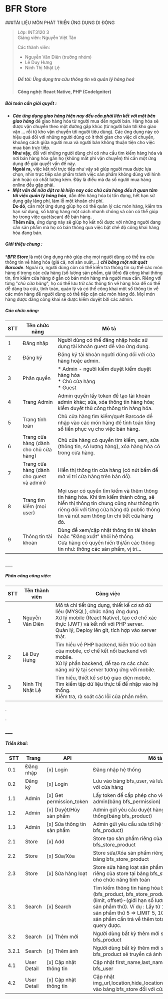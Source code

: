 # BFR Store

###TÀI LIỆU MÔN PHÁT TRIỂN ỨNG DỤNG DI ĐỘNG
>Lớp: INT3120 3  
>Giảng viên: Nguyễn Việt Tân
>  
> Các thành viên:
>* Nguyễn Văn Diên (trưởng nhóm)  
>* Lê Duy Hưng  
>* Ninh Thị Nhật Lệ
>
>##### Đề tài: Ứng dụng tra cứu thông tin và quản lý hàng hoá
>**Công nghệ: React Native, PHP (CodeIgniter)**


##### Bài toán cần giải quyết :
- **_Các ứng dụng giao hàng hiện nay đều cần phải liên kết với một bên giao hàng_** để giao hàng hóa từ người mua đến người bán.
 Hàng hóa sẽ được vận chuyển theo một đường gấp khúc (từ người bán tới kho giao vận ... rồi từ kho vận chuyển tới người tiêu dùng).
 Các ứng dụng này có hiệu quả đối với những người dùng có ít thời gian cho việc di chuyển, khoảng cách giữa người mua và
 người bán không thuận tiện cho việc mua bán trực tiếp.<br/>
 **Như vậy,** đối với những người dùng chỉ có nhu cầu tìm kiếm hàng hóa và nơi bán hàng hóa gần họ (không mất phí vận chuyển)
 thì cần một ứng dụng để giải quyết vấn đề này.<br/>
 **Ngoài ra,** việc kết nối trực tiếp như vậy sẽ giúp người mua được lựa chọn, nhìn trực tiếp sản phẩm
 tránh việc sản phẩm không đúng với hình ảnh hoặc có chất lượng kém. Đây là điều mà đa số người mua hàng online đều gặp phải. 
- **_Một vấn đề nữa đặt ra là hiện nay các chủ cửa hàng đều ít quan tâm tới việc quản lý hàng hóa_**,
 dẫn đến hàng hóa bị tồn đọng, hết hạn sử dụng gây lãng phí, làm lỗ một khoản chi phí.<br/>
 **Do dó**, cần một ứng dụng giúp họ có thể quản lý các món hàng, kiểm tra hạn sử dụng, số lượng hàng một cách nhanh chóng
 và còn có thể giúp họ trong việc quét(scan) để bán hàng.<br/>
 **Thêm nữa,** ứng dụng này sẽ giúp họ kết nối được với những người đang cần sản phẩm mà họ có bán thông qua việc bật chế độ công khai hàng hóa đang bán.

##### Giới thiệu chung :
***_BFR Store_** là một ứng dụng nhỏ giúp cho mọi người dùng có thể tra cứu thông tin về hàng hóa (giá cả, nơi sản xuất,...) _**chỉ bằng một nút quét Barcode**_.
Ngoài ra, người dùng còn có thể kiểm tra thông tin cụ thể các món hàng ở trong các cửa hàng (số lượng sản phẩm, giá tiền) đã công khai thông tin, tìm kiếm cửa hàng ở gần có bán món hàng mà người mua cần.
Riêng với từng "_chủ cửa hàng_", họ có thể lưu trữ các thông tin về hàng hóa để có thể dễ dàng tra cứu, tính toán, quản lý và có thể công khai một số thông tin về các món hàng để người dùng có thể tiếp cận các món hàng đó.
Mọi món hàng được đăng công khai sẽ được kiểm duyệt bởi các admin.
##### Các chức năng:   


|STT| Tên chức năng | Mô tả |
|---|---------------|-------|
| 1 | Đăng nhập | Người dùng có thể đăng nhập hoặc sử dụng tài khoản guest để vào ứng dụng. |
| 2 | Đăng ký   | Đăng ký tài khoản người dùng đối với cửa hàng hoặc admin. |
| 3 | Phân quyền | * Admin - người kiểm duyệt kiểm duyệt hàng hóa<br>* Chủ cửa hàng<br>* Guest |
| 4 | Trang Admin | Admin quyền lấy token để tạo tài khoản admin khác; sửa, xóa thông tin hàng hóa; kiểm duyệt thủ công thông tin hàng hóa. |
| 5 | Trang tính toán | Chủ cửa hàng tìm kiếm/quét Barcode để nhập vào các món hàng để tính toán tổng số tiền phục vụ cho việc bán hàng. |
| 6 | Trang cửa hàng (dành cho chủ cửa hàng) | Chủ cửa hàng có quyền tìm kiếm, xem, sửa (thông tin, số lượng hàng), xóa hàng hóa có trong cửa hàng. |
| 7 | Trang cửa hàng (dành cho guest và admin) | Hiển thị thông tin cửa hàng (có nút bấm để mở vị trí cửa hàng trên bản đồ). |
| 8 | Trang tìm kiếm (mọi user) | Mọi user có quyền tìm kiếm và thêm thông tin hàng hóa. Khi tìm kiếm thành công, sẽ hiển thị  thông tin chung cũng như thông tin riêng đối với từng cửa hàng đã public thông tin và nút xem thông tin chi tiết cửa hàng đó. |
| 9 | Thông tin tài khoản | Dùng để xem/cập nhật thông tin tài khoản hoặc "Đăng xuất" khỏi hệ thống.<br/> Cửa hàng có quyền hiển thị/ẩn các thông tin như: thông các sản phẩm, vị trí...  |

### ___
##### Phân công công việc:
|STT| Tên thành viên | Công việc |
|---|-------|-----|
| 1 | Nguyễn Văn Diên | Mô tả chi tiết ứng dụng, thiết kế cơ sở dữ liệu (MYSQL), chức năng ứng dụng.<br/> Xử lý mobile (React Native), tạo cơ chế xác thực (JWT) và kết nối với PHP server.<br/> Quản lý, Deploy lên git, tích hợp vào server thật. |
| 2 | Lê Duy Hưng | Tìm hiểu về PHP backend, kiến trúc cơ bản của mobile, cơ chế kết nối backend với mobile.<br/> Xử lý phần backend, để tạo ra các chức năng xử lý tại server tương ứng với mobile.|
| 3 | Ninh Thị Nhật Lệ | Tìm hiểu, thiết kế sơ bộ giao diện mobile. Tìm kiếm tập dữ liệu thực tế để nhập vào hệ thống.<br> Kiểm tra, rà soát các lỗi của phần mềm. |
.

.
### ___
##### Triển khai:

|STT| Trang | API | Mô tả|
|---|-------|-----|------|
| 0.1 | Đăng nhập | [x] Login | Đăng nhập hệ thống |
| 0.2 | Đăng ký | [x] Login | Lưu vào bảng bfs_user, và lưu tiếp vào bfs_store đối với cửa hàng |
| 1.1 | Admin | [x] Get permission_token | Lấy token để cấp phép cho việc tạo tài khoản admin(bảng bfs_permission) |
| 1.2 | Admin | [x] Duyệt/Hủy sản phẩm | Admin gửi yêu cầu duyệt hàng hóa tới hệ thống(bảng bfs_product) |
| 1.3 | Admin | [x] Sửa thông tin sản phẩm | Admin gửi yêu cầu sửa tới hệ thống(bảng bfs_product) |
| 2.1 | Store | [x] Add | Store tạo sản phẩm riêng của store lưu vào bảng bfs_store_product |
| 2.2 | Store | [x] Sửa/Xóa | Store sửa/Xóa sản phẩm riêng của store lưu vào bảng bfs_store_product |
| 2.3 | Store | [x] Sửa hàng loạt | Store sửa hàng loạt sản phẩm (thay đổi số lượng) riêng của store tại bảng bfs_store_product phục vụ cho chức năng tính toán |
| 3.1 | Search | [x] Search | Tìm kiếm thông tin hàng hóa bằng tên hoặc mã gtin (bfs_product, bfs_store_product). Có thêm tham số (limit, offset)-(giới hạn số lương sản phẩm, lấy từ sản phẩm thứ). Ví dụ : Lấy từ 10 sản phẩm, tính từ sản phẩm thứ 5 => LIMIT 5, 10. Và ngoài trả về các sản phẩm cần trả về thêm total là tổng sản phẩm query được. |
| 3.2 | Search | [x] Thêm mới | Người dùng bất kỳ thêm mới sản phẩm vào bảng bfs_product |
| 3.2.1 | Search | [x] Thêm ảnh | Người dùng bất kỳ thêm mới sản phẩm vào bảng bfs_product sẽ truyền cả ảnh vào. |
| 4.1 | User Detail | [x] Cập nhật thông tin | Cập nhật first_name,last_name,email vầo bảng bfs_user  |
| 4.2 | User Detail | [x] Cập nhật thông tin | Cập nhật img_url,location,hide_location,hide_detail,description vào bảng bfs_store đối với cửa hàng |
